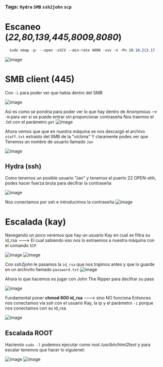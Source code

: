 ### Tags: `Hydra` `SMB` `ssh2john` `scp`

# Escaneo (*22,80,139,445,8009,8080*)
```css
  sudo nmap -p- --open -sSCV --min-rate 4000 -vvv -n -Pn 10.10.213.17 -oN escaneo
```
![image](https://github.com/user-attachments/assets/211853b8-896b-4f56-a115-479bd9f4773e)

# SMB client (**445**)
Con `-L` para poder ver que había dentro del SMB

![image](https://github.com/user-attachments/assets/e7c17852-8ac9-4205-b4c1-60de0f61b443)

Así es como se pondria para poder ver lo que hay dentro de Anonymous --> `-N` para ver si se puede entrar sin proporcionar contraseña
Nos traemos el .txt con el parámetro `get` 
![image](https://github.com/user-attachments/assets/2772ebf3-600b-46c3-8382-766021f4ccb0)

Ahora vemos que que en nuestra máquina se nos descargó el archivo `staff.txt` extraído del SMB de la "víctima"
Y claramente podes ver que Tenemos un nombre de usuario llamado ``Jan``

![image](https://github.com/user-attachments/assets/c3e4e3fc-f117-4a2e-b408-17e270a1a9df)

## Hydra (**ssh**)
Como tenemos un posible usuario "Jan" y tenemos el puerto 22 OPEN-shh, podes hacer fuerza bruta para decifrar la contraseña

![image](https://github.com/user-attachments/assets/d41f1b49-f959-40ba-87aa-39f534207eca)


Nos conectamos por ssh e introducimos la contraseña
![image](https://github.com/user-attachments/assets/02048337-3460-4112-a030-23feb85e70ff)

# Escalada (kay)
Navegando un poco veremos que hay un usuario Kay en cual se filtra su id_rsa ---> El cual sabiendo eso nos lo extraemos a nuestra máquina con el comando `SCP`

![image](https://github.com/user-attachments/assets/0f99d92a-8770-4c68-b7bb-ddd26e34fc63)
![image](https://github.com/user-attachments/assets/a62422fe-acf2-4d2a-b27d-f377246f2053)

Con *ssh2john* le pasamos la `id_rsa` que nos trajimos antes y que lo guarde en un archivito llamado `password.txt`
![image](https://github.com/user-attachments/assets/575ed533-805d-4736-bd02-f210a93af285)

Ahora lo que hacemos es jugar con John The Ripper para decifrar su pass

![image](https://github.com/user-attachments/assets/9d409478-fcf8-40b6-9bfe-a6a36544f8c1)


Fundamental poner **chmod 600 id_rsa** ---> sino NO funciona
Entonces nos conectamos vía ssh con el usuario Kay, la ip y el parámetro ``-i`` porque nos conectamos con su id_rsa

![image](https://github.com/user-attachments/assets/9f958cd7-39d1-4a17-a680-52a295a530a9)

## Escalada ROOT
Haciendo `sudo -l` podemos ejecutar como root */usr/bin/html2text* y para escalar tenemos que hacer lo siguienet:

![image](https://github.com/user-attachments/assets/67cbae3d-004b-4c3b-9ce4-10ce39bf8217)
![image](https://github.com/user-attachments/assets/112589e2-f800-466c-b33e-4b39f376c188)


